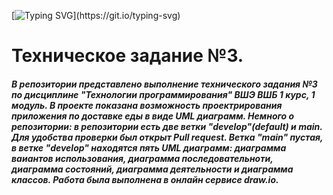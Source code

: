 [![Typing SVG](https://readme-typing-svg.herokuapp.com?color=%2336BCF7&lines=Welcome+to+my+repo+!)](https://git.io/typing-svg)

#                                                                           Техническое задание №3.
#####   В репозитории представлено выполнение технического задания №3 по дисциплине "Технологии программирования" ВШЭ ВШБ 1 курс, 1 модуль. В проекте показана возможность проектрирования приложения по доставке еды в виде UML диаграмм. Немного о репозитории: в репозитории есть две ветки "develop"(default) и main. Для удобства проверки был открыт Pull request. Ветка "main" пустая, в ветке "develop" находятся пять UML диаграмм: диаграмма ваиантов использования, диаграмма последовательноти, диаграмма состояний, диаграмма деятельности и диаграмма классов. Работа была выполнена в онлайн сервисе draw.io.
